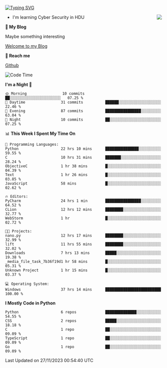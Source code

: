[![Typing SVG](https://readme-typing-svg.herokuapp.com?font=Fira+Code&pause=1000&random=false&width=450&height=60&lines=Hello+%F0%9F%91%8B%F0%9F%8F%BB;I'm+JBNRZ)](https://git.io/typing-svg)

<a href="#">
  <img align="right" src="https://github-readme-stats.vercel.app/api?username=JBNRZ&show_icons=true&bg_color=15,f2f7fd,E0EAFC" />
</a>

- I'm learning Cyber Security in HDU

 **🌱 My Blog**

Maybe something interesting

[Welcome to my Blog](https://jbnrz.com.cn/)

 **💬 Reach me** 

[Github](https://github.com/JBNRZ)


<!--START_SECTION:waka-->
![Code Time](http://img.shields.io/badge/Code%20Time-138%20hrs%2051%20mins-blue)

**I'm a Night 🦉** 

```text
🌞 Morning                10 commits          ██░░░░░░░░░░░░░░░░░░░░░░░   07.25 % 
🌆 Daytime                31 commits          ██████░░░░░░░░░░░░░░░░░░░   22.46 % 
🌃 Evening                87 commits          ████████████████░░░░░░░░░   63.04 % 
🌙 Night                  10 commits          ██░░░░░░░░░░░░░░░░░░░░░░░   07.25 % 
```


📊 **This Week I Spent My Time On** 

```text
💬 Programming Languages: 
Python                   22 hrs 10 mins      ███████████████░░░░░░░░░░   59.55 % 
C                        10 hrs 31 mins      ███████░░░░░░░░░░░░░░░░░░   28.24 % 
ObjectiveC               1 hr 38 mins        █░░░░░░░░░░░░░░░░░░░░░░░░   04.39 % 
Text                     1 hr 26 mins        █░░░░░░░░░░░░░░░░░░░░░░░░   03.85 % 
JavaScript               58 mins             █░░░░░░░░░░░░░░░░░░░░░░░░   02.62 % 

🔥 Editors: 
PyCharm                  24 hrs 1 min        ████████████████░░░░░░░░░   64.52 % 
CLion                    12 hrs 12 mins      ████████░░░░░░░░░░░░░░░░░   32.77 % 
WebStorm                 1 hr                █░░░░░░░░░░░░░░░░░░░░░░░░   02.72 % 

🐱‍💻 Projects: 
nano.py                  12 hrs 17 mins      ████████░░░░░░░░░░░░░░░░░   32.99 % 
lift                     11 hrs 55 mins      ████████░░░░░░░░░░░░░░░░░   32.02 % 
Downloads                7 hrs 13 mins       █████░░░░░░░░░░░░░░░░░░░░   19.38 % 
_media_file_task_7b36f19d1 hr 58 mins        █░░░░░░░░░░░░░░░░░░░░░░░░   05.31 % 
Unknown Project          1 hr 15 mins        █░░░░░░░░░░░░░░░░░░░░░░░░   03.37 % 

💻 Operating System: 
Windows                  37 hrs 14 mins      █████████████████████████   100.00 % 
```

**I Mostly Code in Python** 

```text
Python                   6 repos             ██████████████░░░░░░░░░░░   54.55 % 
CSS                      2 repos             █████░░░░░░░░░░░░░░░░░░░░   18.18 % 
C                        1 repo              ██░░░░░░░░░░░░░░░░░░░░░░░   09.09 % 
TypeScript               1 repo              ██░░░░░░░░░░░░░░░░░░░░░░░   09.09 % 
Go                       1 repo              ██░░░░░░░░░░░░░░░░░░░░░░░   09.09 % 
```




 Last Updated on 27/11/2023 00:54:40 UTC
<!--END_SECTION:waka-->
